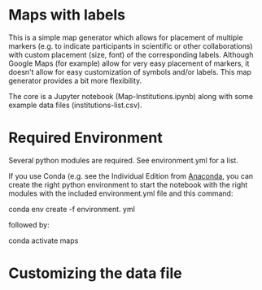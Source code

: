 # Maps with labels

This is a simple map generator which allows for placement of multiple
markers (e.g. to indicate participants in scientific or other 
collaborations) with custom placement (size, font) of the corresponding
labels. Although Google Maps (for example) allow for very easy placement of 
markers, it doesn't allow for easy customization of symbols and/or labels.
This map generator provides a bit more flexibility.

The core is a Jupyter notebook (Map-Institutions.ipynb) along with some 
example data files (institutions-list.csv).

# Required Environment

Several python modules are required. See environment.yml for a list.

If you use Conda (e.g. see the Individual Edition from [Anaconda](https://www.anaconda.com/products/individual), you can create the right python environment to start the notebook with the right modules with the included environment.yml
file and this command:

conda env create -f environment. yml

followed by:

conda activate maps

# Customizing the data file


